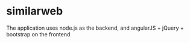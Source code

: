 similarweb
==========

The application uses node.js as the backend, and angularJS + jQuery + bootstrap on the frontend
